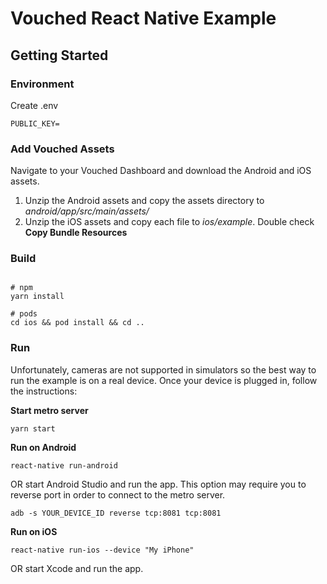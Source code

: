 # Vouched React Native Example

## Getting Started

### Environment

Create .env

```shell
PUBLIC_KEY=
```

### Add Vouched Assets

Navigate to your Vouched Dashboard and download the Android and iOS assets.

1. Unzip the Android assets and copy the assets directory to _android/app/src/main/assets/_
2. Unzip the iOS assets and copy each file to _ios/example_. Double check **Copy Bundle Resources**

### Build

```shell

# npm
yarn install

# pods
cd ios && pod install && cd ..
```

### Run
Unfortunately, cameras are not supported in simulators so the best way to run the example is on a real device. Once your device is plugged in, follow the instructions:

**Start metro server**
```shell
yarn start
```

**Run on Android**
```shell
react-native run-android
```
OR start Android Studio and run the app. This option may require you to reverse port in order to connect to the metro server. 
```shell
adb -s YOUR_DEVICE_ID reverse tcp:8081 tcp:8081
```

**Run on iOS**
```shell
react-native run-ios --device "My iPhone"
```
OR start Xcode and run the app.
